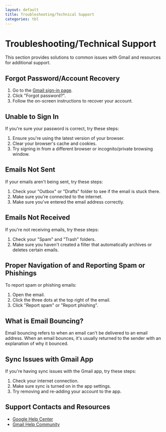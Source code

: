 ```yaml
---
layout: default
title: Troubleshooting/Technical Support
categories: tbl
---
```


# Troubleshooting/Technical Support

This section provides solutions to common issues with Gmail and resources for additional support.

## Forgot Password/Account Recovery

1. Go to the [Gmail sign-in page](https://mail.google.com).
2. Click "Forgot password?".
3. Follow the on-screen instructions to recover your account.

## Unable to Sign In

If you're sure your password is correct, try these steps:

1. Ensure you're using the latest version of your browser.
2. Clear your browser's cache and cookies.
3. Try signing in from a different browser or incognito/private browsing window.

## Emails Not Sent

If your emails aren't being sent, try these steps:

1. Check your "Outbox" or "Drafts" folder to see if the email is stuck there.
2. Make sure you're connected to the internet.
3. Make sure you've entered the email address correctly.

## Emails Not Received

If you're not receiving emails, try these steps:

1. Check your "Spam" and "Trash" folders.
2. Make sure you haven't created a filter that automatically archives or deletes certain emails.

## Proper Navigation of and Reporting Spam or Phishings

To report spam or phishing emails:

1. Open the email.
2. Click the three dots at the top right of the email.
3. Click "Report spam" or "Report phishing".

## What is Email Bouncing?

Email bouncing refers to when an email can't be delivered to an email address. When an email bounces, it's usually returned to the sender with an explanation of why it bounced.

## Sync Issues with Gmail App

If you're having sync issues with the Gmail app, try these steps:

1. Check your internet connection.
2. Make sure sync is turned on in the app settings.
3. Try removing and re-adding your account to the app.

## Support Contacts and Resources

- [Google Help Center](https://support.google.com/mail)
- [Gmail Help Community](https://support.google.com/mail/community)